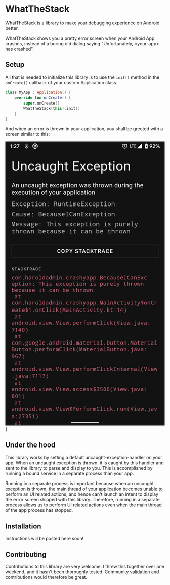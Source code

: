 # WhatTheStack

WhatTheStack is a library to make your debugging experience on Android better.

WhatTheStack shows you a pretty error screen when your Android App crashes, instead of a boring old dialog saying "Unfortunately, \<your-app\> has crashed".

## Setup

All that is needed to initialize this library is to use the `init()` method in the `onCreate()` callback of your custom Application class.

```kotlin
class MyApp : Application() {
    override fun onCreate() {
        super.onCreate()
        WhatTheStack(this).init()
    }
}
```

And when an error is thrown in your application, you shall be greeted with a screen similar to this:

![ScreenShot](media/screenshot.jpeg)]

## Under the hood

This library works by setting a default uncaught-exception-handler on your app. When an uncaught exception is thrown, it is caught by this handler and sent to the library to parse and display to you. This is accomplished by running a bound service in a separate process than your app.

Running in a separate process is important because when an uncaught exception is thrown, the main thread of your application becomes unable to perform an UI related actions, and hence can't launch an intent to display the error screen shipped with this library. Therefore, running in a separate process allows us to perform UI related actions even when the main thread of the app process has stopped.

## Installation

Instructions will be posted here soon!

## Contributing

Contributions to this library are very welcome. I threw this together over one weekend, and it hasn't been thoroughly tested. Community validation and contributions would therefore be great.
